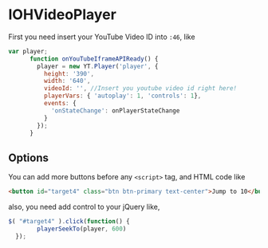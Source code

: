 # IOHVideoPlayer

First you need insert your YouTube Video ID into `:46`, like

```javascript
var player;
      function onYouTubeIframeAPIReady() {
        player = new YT.Player('player', {
          height: '390',
          width: '640',
          videoId: '', //Insert you youtube video id right here!
          playerVars: { 'autoplay': 1, 'controls': 1},
          events: {
            'onStateChange': onPlayerStateChange
          }
        });
      }
```

## Options
You can add more buttons before any `<script>` tag, and HTML code like
```html
<button id="target4" class="btn btn-primary text-center">Jump to 10</button>
```
also, you need add control to your jQuery like,
```javascript
$( "#target4" ).click(function() {
        playerSeekTo(player, 600)
  });
```
